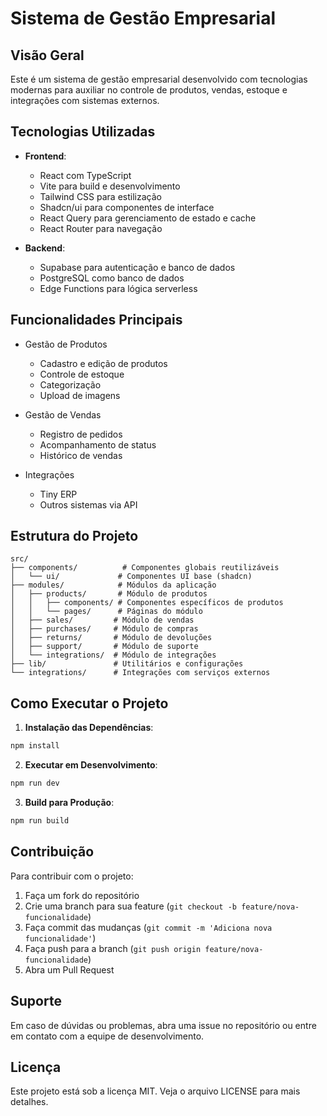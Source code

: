# Sistema de Gestão Empresarial

## Visão Geral

Este é um sistema de gestão empresarial desenvolvido com tecnologias modernas para auxiliar no controle de produtos, vendas, estoque e integrações com sistemas externos.

## Tecnologias Utilizadas

- **Frontend**:
  - React com TypeScript
  - Vite para build e desenvolvimento
  - Tailwind CSS para estilização
  - Shadcn/ui para componentes de interface
  - React Query para gerenciamento de estado e cache
  - React Router para navegação

- **Backend**:
  - Supabase para autenticação e banco de dados
  - PostgreSQL como banco de dados
  - Edge Functions para lógica serverless

## Funcionalidades Principais

- Gestão de Produtos
  - Cadastro e edição de produtos
  - Controle de estoque
  - Categorização
  - Upload de imagens

- Gestão de Vendas
  - Registro de pedidos
  - Acompanhamento de status
  - Histórico de vendas

- Integrações
  - Tiny ERP
  - Outros sistemas via API

## Estrutura do Projeto

```
src/
├── components/          # Componentes globais reutilizáveis
│   └── ui/             # Componentes UI base (shadcn)
├── modules/            # Módulos da aplicação
│   ├── products/       # Módulo de produtos
│   │   ├── components/ # Componentes específicos de produtos
│   │   └── pages/      # Páginas do módulo
│   ├── sales/         # Módulo de vendas
│   ├── purchases/     # Módulo de compras
│   ├── returns/       # Módulo de devoluções
│   ├── support/       # Módulo de suporte
│   └── integrations/  # Módulo de integrações
├── lib/               # Utilitários e configurações
└── integrations/      # Integrações com serviços externos
```

## Como Executar o Projeto

1. **Instalação das Dependências**:
```bash
npm install
```

2. **Executar em Desenvolvimento**:
```bash
npm run dev
```

3. **Build para Produção**:
```bash
npm run build
```

## Contribuição

Para contribuir com o projeto:

1. Faça um fork do repositório
2. Crie uma branch para sua feature (`git checkout -b feature/nova-funcionalidade`)
3. Faça commit das mudanças (`git commit -m 'Adiciona nova funcionalidade'`)
4. Faça push para a branch (`git push origin feature/nova-funcionalidade`)
5. Abra um Pull Request

## Suporte

Em caso de dúvidas ou problemas, abra uma issue no repositório ou entre em contato com a equipe de desenvolvimento.

## Licença

Este projeto está sob a licença MIT. Veja o arquivo LICENSE para mais detalhes.
